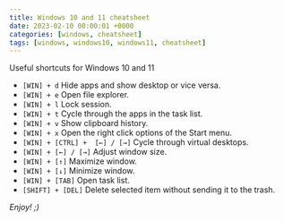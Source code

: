 ```yaml
---
title: Windows 10 and 11 cheatsheet
date: 2023-02-10 00:00:01 +0000
categories: [windows, cheatsheet]
tags: [windows, windows10, windows11, cheatsheet]
---
```


Useful shortcuts for Windows 10 and 11

* `[WIN] + d` Hide apps and show desktop or vice versa.
* `[WIN] + e` Open file explorer.
* `[WIN] + l` Lock session.
* `[WIN] + t` Cycle through the apps in the task list.
* `[WIN] + v` Show clipboard history.
* `[WIN] + x` Open the right click options of the Start menu.
* `[WIN] + [CTRL] +  [←] / [→]` Cycle through virtual desktops.
* `[WIN] + [←] / [→]` Adjust window size.
* `[WIN] + [↑]` Maximize window.
* `[WIN] + [↓]` Minimize window.
* `[WIN] + [TAB]` Open task list.
* `[SHIFT] + [DEL]` Delete selected item without sending it to the trash.

*Enjoy! ;)*
